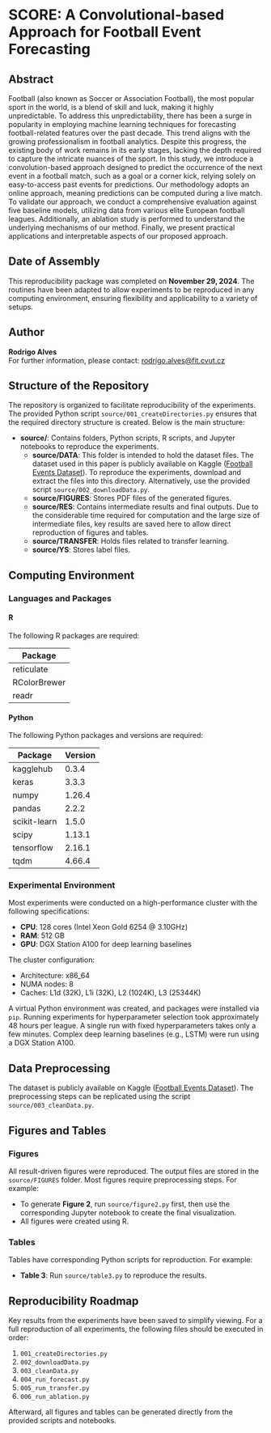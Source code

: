 # SCORE: A Convolutional-based Approach for Football Event Forecasting

## Abstract

Football (also known as Soccer or Association Football), the most popular sport in the world, is a blend of skill and luck, making it highly unpredictable. To address this unpredictability, there has been a surge in popularity in employing machine learning techniques for forecasting football-related features over the past decade. This trend aligns with the growing professionalism in football analytics. Despite this progress, the existing body of work remains in its early stages, lacking the depth required to capture the intricate nuances of the sport. In this study, we introduce a convolution-based approach designed to predict the occurrence of the next event in a football match, such as a goal or a corner kick, relying solely on easy-to-access past events for predictions. Our methodology adopts an online approach, meaning predictions can be computed during a live match. To validate our approach, we conduct a comprehensive evaluation against five baseline models, utilizing data from various elite European football leagues. Additionally, an ablation study is performed to understand the underlying mechanisms of our method. Finally, we present practical applications and interpretable aspects of our proposed approach.


## Date of Assembly

This reproducibility package was completed on **November 29, 2024**. The routines have been adapted to allow experiments to be reproduced in any computing environment, ensuring flexibility and applicability to a variety of setups.

## Author

**Rodrigo Alves**\
For further information, please contact: [rodrigo.alves@fit.cvut.cz](mailto\:rodrigo.alves@fit.cvut.cz)

## Structure of the Repository

The repository is organized to facilitate reproducibility of the experiments. The provided Python script `source/001_createDirectories.py` ensures that the required directory structure is created. Below is the main structure:

- **source/**: Contains folders, Python scripts, R scripts, and Jupyter notebooks to reproduce the experiments.
  - **source/DATA**: This folder is intended to hold the dataset files. The dataset used in this paper is publicly available on Kaggle ([Football Events Dataset](https://kaggle.com/datasets/secareanualin/football-events)). To reproduce the experiments, download and extract the files into this directory. Alternatively, use the provided script `source/002_downloadData.py`.
  - **source/FIGURES**: Stores PDF files of the generated figures.
  - **source/RES**: Contains intermediate results and final outputs. Due to the considerable time required for computation and the large size of intermediate files, key results are saved here to allow direct reproduction of figures and tables.
  - **source/TRANSFER**: Holds files related to transfer learning.
  - **source/YS**: Stores label files.

## Computing Environment

### Languages and Packages

#### R

The following R packages are required:

| Package      |
| ------------ |
| reticulate   |
| RColorBrewer |
| readr        |

#### Python

The following Python packages and versions are required:

| Package      | Version |
| ------------ | ------- |
| kagglehub    | 0.3.4   |
| keras        | 3.3.3   |
| numpy        | 1.26.4  |
| pandas       | 2.2.2   |
| scikit-learn | 1.5.0   |
| scipy        | 1.13.1  |
| tensorflow   | 2.16.1  |
| tqdm         | 4.66.4  |

### Experimental Environment

Most experiments were conducted on a high-performance cluster with the following specifications:
- **CPU**: 128 cores (Intel Xeon Gold 6254 @ 3.10GHz)
- **RAM**: 512 GB
- **GPU**: DGX Station A100 for deep learning baselines

The cluster configuration:
- Architecture: x86_64
- NUMA nodes: 8
- Caches: L1d (32K), L1i (32K), L2 (1024K), L3 (25344K)

A virtual Python environment was created, and packages were installed via `pip`. Running experiments for hyperparameter selection took approximately 48 hours per league. A single run with fixed hyperparameters takes only a few minutes. Complex deep learning baselines (e.g., LSTM) were run using a DGX Station A100.

## Data Preprocessing

The dataset is publicly available on Kaggle ([Football Events Dataset](https://kaggle.com/datasets/secareanualin/football-events)). The preprocessing steps can be replicated using the script `source/003_cleanData.py`.

## Figures and Tables

### Figures

All result-driven figures were reproduced. The output files are stored in the `source/FIGURES` folder. Most figures require preprocessing steps. For example:

- To generate **Figure 2**, run `source/figure2.py` first, then use the corresponding Jupyter notebook to create the final visualization.
- All figures were created using R.

### Tables

Tables have corresponding Python scripts for reproduction. For example:

- **Table 3**: Run `source/table3.py` to reproduce the results.

## Reproducibility Roadmap

Key results from the experiments have been saved to simplify viewing. For a full reproduction of all experiments, the following files should be executed in order:

1. `001_createDirectories.py`
2. `002_downloadData.py`
3. `003_cleanData.py`
4. `004_run_forecast.py`
5. `005_run_transfer.py`
6. `006_run_ablation.py`


Afterward, all figures and tables can be generated directly from the provided scripts and notebooks.

